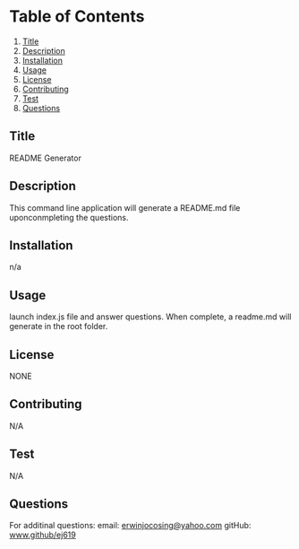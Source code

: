 
  # Table of Contents
  
  1. [Title](#title)
  2. [Description](#description)
  3. [Installation](#installation)
  4. [Usage](#usage)
  5. [License](#license)
  6. [Contributing](#contributing)
  7. [Test](#test)
  8. [Questions](#questions)

  ## Title <a name="title"></a>

  README Generator

  ## Description <a name="description"></a>

  This command line application will generate a README.md file uponconmpleting the questions.

  ## Installation <a name="installation"></a>

  n/a

  ## Usage <a name="usage"></a>

  launch index.js file and answer questions. When complete, a readme.md will generate in the root folder.

  ## License <a name="license"></a>

  NONE

  ## Contributing <a name="contributing"></a>

  N/A

  ## Test <a name="test"></a>
  
  N/A

  ## Questions <a name="questions"></a>

  For additinal questions:
  email: erwinjocosing@yahoo.com
  gitHub: www.github/ej619
